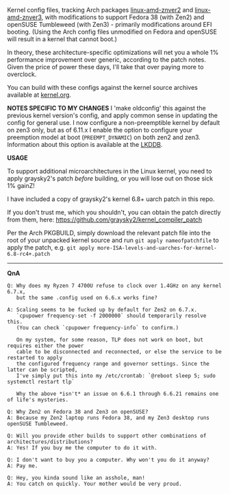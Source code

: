 Kernel config files, tracking Arch packages [linux-amd-znver2](https://aur.archlinux.org/packages/linux-amd-znver2 "linux-amd-znver2") and [linux-amd-znver3](https://aur.archlinux.org/packages/linux-amd-znver3 "linux-amd-znver3"), with modifications to support Fedora 38 (with Zen2) and openSUSE Tumbleweed (with Zen3) - primarily modifications around EFI booting. (Using the Arch config files unmodified on Fedora and openSUSE will result in a kernel that cannot boot.)

In theory, these architecture-specific optimizations will net you a whole 1% performance improvement over generic, according to the patch notes. Given the price of power these days, I'll take that over paying more to overclock.

You can build with these configs against the kernel source archives available at [kernel.org](https://kernel.org).

**NOTES SPECIFIC TO MY CHANGES**
I 'make oldconfig' this against the previous kernel version's config, and apply common sense in updating the config for general use. 
I now configure a non-preemptible kernel by default on zen3 only, but as of 6.11.x I enable the option to configure your preemption model at boot (`PREEMPT_DYNAMIC`) on both zen2 and zen3. Information about this option is available at the [LKDDB](https://cateee.net/lkddb/web-lkddb/PREEMPT_DYNAMIC.html).

**USAGE**

To support additional microarchitectures in the Linux kernel, you need to apply graysky2's patch *before* building, or you will lose out on those sick 1% gainZ!

I have included a copy of graysky2's kernel 6.8+ uarch patch in this repo.

If you don't trust me, which you shouldn't, you can obtain the patch directly from them, here:
https://github.com/graysky2/kernel_compiler_patch

Per the Arch PKGBUILD, simply download the relevant patch file into the root of your unpacked kernel source and run `git apply nameofpatchfile` to apply the patch, 
 e.g. `git apply more-ISA-levels-and-uarches-for-kernel-6.8-rc4+.patch`


------------

**QnA**


    Q: Why does my Ryzen 7 4700U refuse to clock over 1.4GHz on any kernel 6.7.x, 
       but the same .config used on 6.6.x works fine?

    A: Scaling seems to be fucked up by default for Zen2 on 6.7.x. 
       `cpupower frequency-set -f 2000000` should temporarily resolve this. 
       (You can check `cpupower frequency-info` to confirm.)

       On my system, for some reason, TLP does not work on boot, but requires either the power
       cable to be disconnected and reconnected, or else the service to be restarted to apply
       the configured frequency range and governor settings. Since the latter can be scripted,
       I've simply put this into my /etc/crontab: `@reboot sleep 5; sudo systemctl restart tlp`

       Why the above *isn't* an issue on 6.6.1 through 6.6.21 remains one of life's mysteries.

    Q: Why Zen2 on Fedora 38 and Zen3 on openSUSE?
    A: Because my Zen2 laptop runs Fedora 38, and my Zen3 desktop runs openSUSE Tumbleweed.

    Q: Will you provide other builds to support other combinations of architectures/distributions?
    A: Yes! If you buy me the computer to do it with.

    Q: I don't want to buy you a computer. Why won't you do it anyway?
    A: Pay me.

    Q: Hey, you kinda sound like an asshole, man!
    A: You catch on quickly. Your mother would be very proud.

